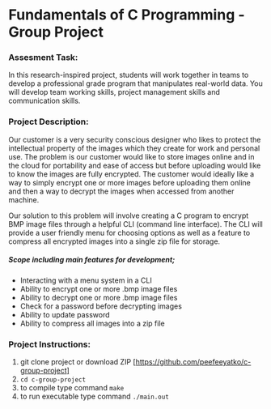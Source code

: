 Fundamentals of C Programming - Group Project
=============================================

### Assesment Task:

In this research-inspired project, students will work together in teams to develop a professional grade program that manipulates real-world data. You will develop team working skills, project management skills and communication skills.

### Project Description:

Our customer is a very security conscious designer who likes to protect the intellectual property of the images which they create for work and personal use. The problem is our customer would like to store images online and in the cloud for portability and ease of access but before uploading would like to know the images are fully encrypted. The customer would ideally like a way to simply encrypt one or more images before uploading them online and then a way to decrypt the images when accessed from another machine.

Our solution to this problem will involve creating a C program to encrypt BMP image files through a helpful CLI (command line interface). The CLI will provide a user friendly menu for choosing options as well as a feature to compress all encrypted images into a single zip file for storage.

##### Scope including main features for development;
 
* Interacting with a menu system in a CLI
* Ability to encrypt one or more .bmp image files
* Ability to decrypt one or more .bmp image files
* Check for a password before decrypting  images
* Ability to update password
* Ability to compress all images into a zip file


### Project Instructions:

1. git clone project or download ZIP [https://github.com/peefeeyatko/c-group-project]
2. `cd c-group-project`
3. to compile type command `make`
4. to run executable type command `./main.out`

